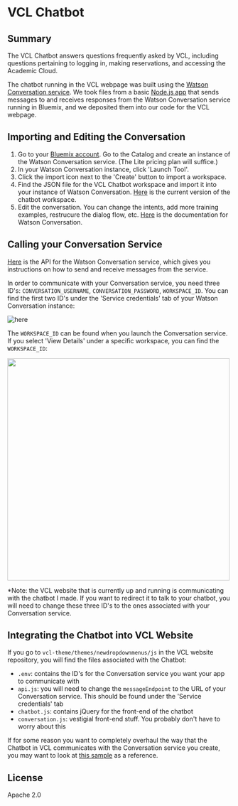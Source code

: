 VCL Chatbot
========

Summary
----------

The VCL Chatbot answers questions frequently asked by VCL, including questions pertaining to logging in, making reservations, and accessing the Academic Cloud. 

The chatbot running in the VCL webpage was built using the [Watson Conversation service](https://console.bluemix.net/docs/services/conversation/getting-started.html#gettingstarted). We took files from a basic [Node.js app](https://github.com/watson-developer-cloud/conversation-simple) that sends  messages to and receives responses from the Watson Conversation service running in Bluemix, and we deposited them into our code for the VCL webpage.

Importing and Editing the Conversation
--------

1. Go to your [Bluemix account](https://console.bluemix.net/). Go to the Catalog and create an instance of the Watson Conversation service. (The Lite pricing plan will suffice.)
2. In your Watson Conversation instance, click 'Launch Tool'. 
3. Click the import icon next to the 'Create' button to import a workspace. 
4. Find the JSON file for the VCL Chatbot workspace and import it into your instance of Watson Conversation. [Here](https://www.dropbox.com/s/fbh6up6bofdi20i/vclChatbot.json?dl=0) is the current version of the chatbot workspace.
5. Edit the conversation. You can change the intents, add more training examples, restrucure the dialog flow, etc. [Here](https://console.bluemix.net/docs/services/conversation/getting-started.html#gettingstarted) is the documentation for Watson Conversation.

Calling your Conversation Service
-------------------------
[Here](https://www.ibm.com/watson/developercloud/conversation/api/v1/#send_message) is the API for the Watson Conversation service, which gives you instructions on how to send and receive messages from the service. 

In order to communicate with your Conversation service, you need three ID's: `CONVERSATION_USERNAME`, `CONVERSATION_PASSWORD`, `WORKSPACE_ID`. You can find the first two ID's under the 'Service credentials' tab of your Watson Conversation instance:

![here](http://i.imgur.com/WbCWCgf.png)

The `WORKSPACE_ID` can be found when you launch the Conversation service. If you select 'View Details' under a specific workspace, you can find the `WORKSPACE_ID`:

<img src="http://i.imgur.com/5YPlhfh.png" width="500">

*Note: the VCL website that is currently up and running is communicating with the chatbot I made. If you want to redirect it to talk to your chatbot, you will need to change these three ID's to the ones associated with your Conversation service.


Integrating the Chatbot into VCL Website
------------

If you go to `vcl-theme/themes/newdropdownmenus/js` in the VCL website repository, you will find the files associated with the Chatbot:

* `.env`: contains the ID's for the Conversation service you want your app to communicate with
* `api.js`: you will need to change the `messageEndpoint` to the URL of your Conversation service. This should be found under the 'Service credentials' tab
* `chatbot.js`: contains jQuery for the front-end of the chatbot
* `conversation.js`: vestigial front-end stuff. You probably don't have to worry about this

If for some reason you want to completely overhaul the way that the Chatbot in VCL communicates with the Conversation service you create, you may want to look at [this sample](https://github.com/watson-developer-cloud/conversation-simple) as a reference.

License
-------
Apache 2.0
